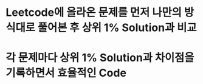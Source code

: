 # Leetcode에 올라온 문제를 먼저 나만의 방식대로 풀어본 후 상위 1% Solution과 비교
# 각 문제마다 상위 1% Solution과 차이점을 기록하면서 효율적인 Code
